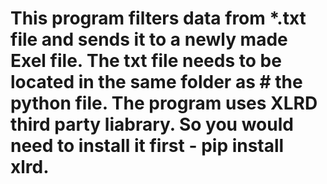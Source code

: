 # This program filters data from *.txt file and sends it to a newly made Exel file. The txt file needs to be located in the same folder as # the python file. The program uses XLRD third party liabrary. So you would need to install it first - pip install xlrd. 
